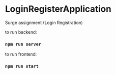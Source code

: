 # LoginRegisterApplication
Surge assignment (Login Registration)

to run backend:
  ### `npm run server`
 
to run frontend:
  ### `npm run start`


